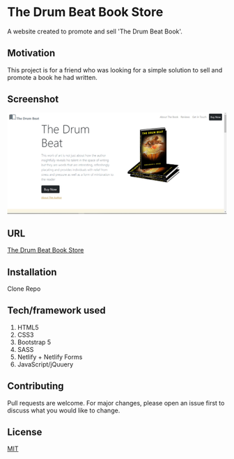 # The Drum Beat Book Store

A website created to promote and sell 'The Drum Beat Book'.

## Motivation

This project is for a friend who was looking for a simple solution to sell and promote a book he had written.

## Screenshot

[![The Drum Beat Book Store](img/book-l.PNG "The Brum Beat")](https://drive.google.com/file/d/1cusmjVPrs-XBVQdOcRlb1xn_Zs3oNaKR/view?usp=sharing)

## URL

[The Drum Beat Book Store](https://quizzical-newton-252c46.netlify.app/)

## Installation

Clone Repo

## Tech/framework used

1. HTML5
2. CSS3
3. Bootstrap 5
4. SASS
5. Netlify + Netlify Forms
6. JavaScript/jQuuery

## Contributing

Pull requests are welcome. For major changes, please open an issue first to discuss what you would like to change.

## License

[MIT](https://choosealicense.com/licenses/mit/)
